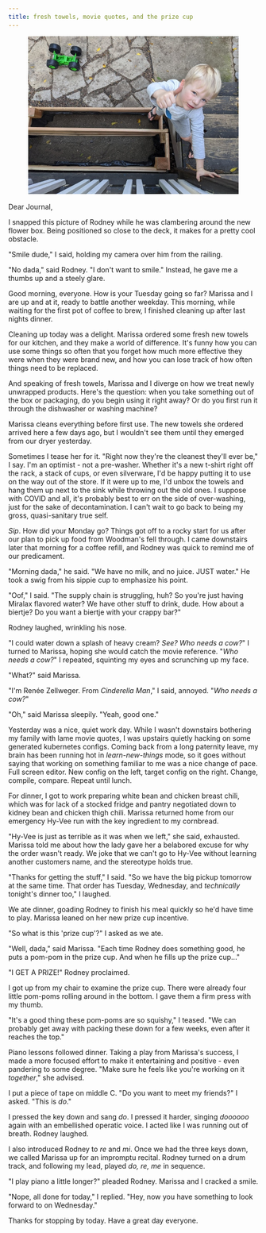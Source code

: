 ```yaml
---
title: fresh towels, movie quotes, and the prize cup
---
```


<figure>
  <a href="/images/banners/2020-09-15.jpg">
    <img alt="banner" src="/images/banners/2020-09-15.jpg"/>
  </a>
</figure>

Dear Journal,

I snapped this picture of Rodney while he was clambering around the
new flower box.  Being positioned so close to the deck, it makes for a
pretty cool obstacle.

"Smile dude," I said, holding my camera over him from the railing.

"No dada," said Rodney.  "I don't want to smile."  Instead, he gave me
a thumbs up and a steely glare.

Good morning, everyone.  How is your Tuesday going so far?  Marissa
and I are up and at it, ready to battle another weekday.  This
morning, while waiting for the first pot of coffee to brew, I finished
cleaning up after last nights dinner.

Cleaning up today was a delight.  Marissa ordered some fresh new
towels for our kitchen, and they make a world of difference.  It's
funny how you can use some things so often that you forget how much
more effective they were when they were brand new, and how you can
lose track of how often things need to be replaced.

And speaking of fresh towels, Marissa and I diverge on how we treat
newly unwrapped products.  Here's the question: when you take
something out of the box or packaging, do you begin using it right
away?  Or do you first run it through the dishwasher or washing
machine?

Marissa cleans everything before first use.  The new towels she
ordered arrived here a few days ago, but I wouldn't see them until
they emerged from our dryer yesterday.

Sometimes I tease her for it.  "Right now they're the cleanest they'll
ever be," I say.  I'm an optimist - not a pre-washer.  Whether it's a
new t-shirt right off the rack, a stack of cups, or even silverware,
I'd be happy putting it to use on the way out of the store.  If it
were up to me, I'd unbox the towels and hang them up next to the sink
while throwing out the old ones.  I suppose with COVID and all, it's
probably best to err on the side of over-washing, just for the sake of
decontamination.  I can't wait to go back to being my gross,
quasi-sanitary true self.

_Sip_.  How did your Monday go?  Things got off to a rocky start for
us after our plan to pick up food from Woodman's fell through.  I came
downstairs later that morning for a coffee refill, and Rodney was
quick to remind me of our predicament.

"Morning dada," he said.  "We have no milk, and no juice.  JUST
water."  He took a swig from his sippie cup to emphasize his point.

"Oof," I said.  "The supply chain is struggling, huh?  So you're just
having Miralax flavored water?  We have other stuff to drink, dude.
How about a biertje?  Do you want a biertje with your crappy bar?"

Rodney laughed, wrinkling his nose.

"I could water down a splash of heavy cream?  _See?  Who needs a
cow?_" I turned to Marissa, hoping she would catch the movie
reference.  "_Who needs a cow?_" I repeated, squinting my eyes and
scrunching up my face.

"What?" said Marissa.

"I'm Renée Zellweger.  From _Cinderella Man_," I said, annoyed.  "_Who
needs a cow?_"

"Oh," said Marissa sleepily.  "Yeah, good one."

Yesterday was a nice, quiet work day.  While I wasn't downstairs
bothering my family with lame movie quotes, I was upstairs quietly
hacking on some generated kubernetes configs.  Coming back from a long
paternity leave, my brain has been running hot in _learn-new-things_
mode, so it goes without saying that working on something familiar to
me was a nice change of pace.  Full screen editor.  New config on the
left, target config on the right.  Change, compile, compare.  Repeat
until lunch.

For dinner, I got to work preparing white bean and chicken breast
chili, which was for lack of a stocked fridge and pantry negotiated
down to kidney bean and chicken thigh chili.  Marissa returned home
from our emergency Hy-Vee run with the key ingredient to my cornbread.

"Hy-Vee is just as terrible as it was when we left," she said,
exhausted.  Marissa told me about how the lady gave her a belabored
excuse for why the order wasn't ready.  We joke that we can't go to
Hy-Vee without learning another customers name, and the stereotype
holds true.

"Thanks for getting the stuff," I said.  "So we have the big pickup
tomorrow at the same time.  That order has Tuesday, Wednesday, and
_technically_ tonight's dinner too," I laughed.

We ate dinner, goading Rodney to finish his meal quickly so he'd have
time to play.  Marissa leaned on her new prize cup incentive.

"So what is this 'prize cup'?"  I asked as we ate.

"Well, dada," said Marissa.  "Each time Rodney does something good, he
puts a pom-pom in the prize cup.  And when he fills up the prize
cup..."

"I GET A PRIZE!" Rodney proclaimed.

I got up from my chair to examine the prize cup.  There were already
four little pom-poms rolling around in the bottom.  I gave them a firm
press with my thumb.

"It's a good thing these pom-poms are so squishy," I teased.  "We can
probably get away with packing these down for a few weeks, even after
it reaches the top."

Piano lessons followed dinner.  Taking a play from Marissa's success,
I made a more focused effort to make it entertaining and positive -
even pandering to some degree.  "Make sure he feels like you're
working on it _together_," she advised.

I put a piece of tape on middle C.  "Do you want to meet my friends?"
I asked.  "This is _do_."

I pressed the key down and sang _do_.  I pressed it harder, singing
_doooooo_ again with an embellished operatic voice.  I acted like I
was running out of breath.  Rodney laughed.

I also introduced Rodney to _re_ and _mi_.  Once we had the three keys
down, we called Marissa up for an impromptu recital.  Rodney turned on
a drum track, and following my lead, played _do, re, me_ in sequence.

"I play piano a little longer?" pleaded Rodney.  Marissa and I cracked
a smile.

"Nope, all done for today," I replied.  "Hey, now you have something
to look forward to on Wednesday."

Thanks for stopping by today.  Have a great day everyone.
